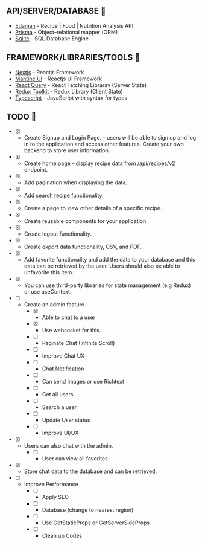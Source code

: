 ## API/SERVER/DATABASE 💾
- [Edaman](https://www.edamam.com) - Recipe | Food | Nutrition Analysis API
- [Prisma](https://www.prisma.io/) - Object–relational mapper (ORM)
- [Sqlite](https://www.sqlite.org/) - SQL Database Engine

## FRAMEWORK/LIBRARIES/TOOLS 🎉

- [Nextjs](https://nextjs.org/) - Reactjs Framework
- [Mantine UI](https://mantine.dev/) - Reactjs UI Framework
- [React Query](https://react-query.tanstack.com/) - React Fetching Libraray (Server State)
- [Redux Toolkit](https://redux-toolkit.js.org/) - Redux Library (Client State)
- [Typescript](https://www.typescriptlang.org/) - JavaScript with syntax for types
## TODO 📝

- [x] - Create Signup and Login Page. - users will be able to sign up and log in to the application and access other features. Create your own backend to store user information.
- [x] - Create home page - display recipe data from /api/recipes/v2 endpoint.
- [x] - Add pagination when displaying the data.
- [x] - Add search recipe functionality.
- [x] - Create a page to view other details of a specific recipe.
- [x] - Create reusable components for your application.
- [x] - Create logout functionality.
- [x] - Create export data functionality, CSV, and PDF.
- [x] - Add favorite functionality and add the data to your database and this data can be retrieved by the user. Users should also be able to unfavorite this item.
- [x] - You can use third-party libraries for state management (e.g Redux) or use useContext.
- [ ] - Create an admin feature.
    - [x] - Able to chat to a user
    - [x] - Use websocket for this.
    - [ ] - Paginate Chat (Infinite Scroll)
    - [ ] - Improve Chat UX
    - [ ] - Chat Notification
    - [ ] - Can send Images or use Richtext
    - [ ] - Get all users
    - [ ] - Search a user
    - [ ] - Update User status
    - [ ] - Improve UI/UX
- [x] - Users can also chat with the admin.
    - [ ] - User can view all favorites
- [x] - Store chat data to the database and can be retrieved.

- [ ] - Improve Performance
    - [ ] - Apply SEO
    - [ ] - Database (change to nearest region)
    - [ ] - Use GetStaticProps or GetServerSideProps
    - [ ] - Clean up Codes